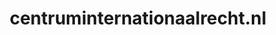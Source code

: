 ---
layout: post
title:  "centruminternationaalrecht.nl"
internal_url:  "/data/centruminternationaalrecht.nl.html"
categories: dutchgov
---